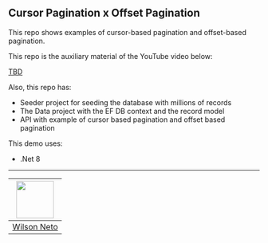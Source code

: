 ## Cursor Pagination x Offset Pagination

This repo shows examples of cursor-based pagination and offset-based pagination.

This repo is the auxiliary material of the YouTube video below:

[TBD](#TBD)

Also, this repo has:
- Seeder project for seeding the database with millions of records
- The Data project with the EF DB context and the record model
- API with example of cursor based pagination and offset based pagination


This demo uses:
- .Net 8

---

| [<img src="https://github.com/wilsonneto-dev.png" width="75px;"/>][1] |
| :-: |
|[Wilson Neto][1]|


[1]: https://github.com/wilsonneto-dev
